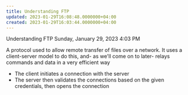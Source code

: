 ```yaml
---
title: Understanding FTP
updated: 2023-01-29T16:08:48.0000000+04:00
created: 2023-01-29T16:03:44.0000000+04:00
---
```


Understanding FTP
Sunday, January 29, 2023
4:03 PM

A protocol used to allow remote transfer of files over a network. It uses a client-server model to do this, and- as we'll come on to later- relays commands and data in a very efficient way

- The client initiates a connection with the server
- The server then validates the connections based on the given credentials, then opens the connection
